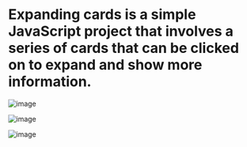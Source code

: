 # Expanding cards is a simple JavaScript project that involves a series of cards that can be clicked on to expand and show more information.

![image](https://user-images.githubusercontent.com/129960612/230237219-0b1f6621-6e9b-46f7-b231-1f7380f34f90.png)






![image](https://user-images.githubusercontent.com/129960612/230237304-937cfdfb-2802-4089-addf-8f5d9858e10b.png)







![image](https://user-images.githubusercontent.com/129960612/230237832-f4f16870-1fdd-4128-aeb7-e5f231e1eb1d.png)


